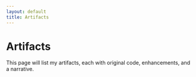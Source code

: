 ```yaml
---
layout: default
title: Artifacts
---
```


# Artifacts

This page will list my artifacts, each with original code, enhancements, and a narrative.
